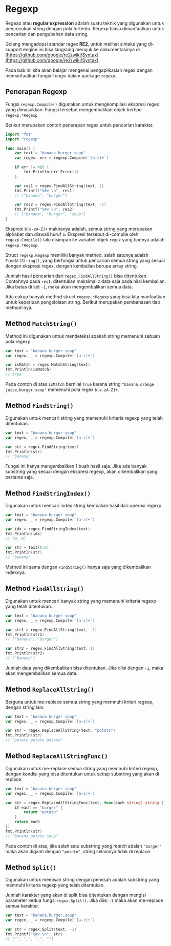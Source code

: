 # Regexp

Regexp atau **regular expression** adalah suatu teknik yang digunakan untuk pencocokan string dengan pola tertentu. Regexp biasa dimanfaatkan untuk pencarian dan pengubahan data string.

Golang mengadopsi standar regex **RE2**, untuk melihat sintaks yang di-support engine ini bisa langsung merujuk ke dokumentasinya di [https://github.com/google/re2/wiki/Syntax](https://github.com/google/re2/wiki/Syntax).

Pada bab ini kita akan belajar mengenai pengaplikasian regex dengan memanfaatkan fungsi-fungsi dalam package `regexp`.

## Penerapan Regexp

Fungsi `regexp.Compile()` digunakan untuk mengkompilasi ekspresi regex yang dimasukkan. Fungsi tersebut mengembalikan objek bertipe `regexp.*Regexp`. 

Berikut merupakan contoh penerapan regex untuk pencarian karakter.

```go
import "fmt"
import "regexp"

func main() {
    var text = "banana burger soup"
    var regex, err = regexp.Compile(`[a-z]+`)

    if err != nil {
        fmt.Println(err.Error())
    }

    var res1 = regex.FindAllString(text, 2)
    fmt.Printf("%#v \n", res1)
    // ["banana", "burger"]

    var res2 = regex.FindAllString(text, -1)
    fmt.Printf("%#v \n", res2)
    // ["banana", "burger", "soup"]
}
```

Ekspresi `b[a-zA-Z]+` maknanya adalah, semua string yang merupakan alphabet dan diawali huruf `b`. Ekspresi tersebut di-compile oleh `regexp.Compile()` lalu disimpan ke variabel objek `regex` yang tipenya adalah `regexp.*Regexp`.

Struct `regexp.Regexp` memiliki banyak method, salah satunya adalah `FindAllString()`, yang berfungsi untuk pencarian semua string yang sesuai dengan ekspresi regex, dengan kembalian berupa array string.

Jumlah hasil pencarian dari `regex.FindAllString()` bisa ditentukan. Contohnya pada `res1`, ditentukan maksimal `2` data saja pada nilai kembalian. Jika batas di set `-1`, maka akan mengembalikan semua data. 

Ada cukup banyak method struct `regexp.*Regexp` yang bisa kita manfaatkan untuk keperluan pengelolaan string. Berikut merupakan pembahasan tiap method-nya.

## Method `MatchString()`

Method ini digunakan untuk mendeteksi apakah string memenuhi sebuah pola regexp.

```go
var text = "banana burger soup"
var regex, _ = regexp.Compile(`[a-z]+`)

var isMatch = regex.MatchString(text)
fmt.Println(isMatch)
// true
```

Pada contoh di atas `isMatch` bernilai `true` karena string `"banana,orange juice,burger,soup"` memenuhi pola regex `b[a-zA-Z]+`.

## Method `FindString()`

Digunakan untuk mencari string yang memenuhi kriteria regexp yang telah ditentukan.

```go
var text = "banana burger soup"
var regex, _ = regexp.Compile(`[a-z]+`)

var str = regex.FindString(text)
fmt.Println(str)
// "banana"
```

Fungsi ini hanya mengembalikan 1 buah hasil saja. Jika ada banyak substring yang sesuai dengan ekspresi regexp, akan dikembalikan yang pertama saja.

## Method `FindStringIndex()`

Digunakan untuk mencari index string kembalian hasil dari operasi regexp.

```go
var text = "banana burger soup"
var regex, _ = regexp.Compile(`[a-z]+`)

var idx = regex.FindStringIndex(text)
fmt.Println(idx)
// [0, 6]

var str = text[0:6]
fmt.Println(str)
// "banana"
```

Method ini sama dengan `FindString()` hanya saja yang dikembalikan indeknya.

## Method `FindAllString()`

Digunakan untuk mencari banyak string yang memenuhi kriteria regexp yang telah ditentukan.

```go
var text = "banana burger soup"
var regex, _ = regexp.Compile(`[a-z]+`)

var str1 = regex.FindAllString(text, -1)
fmt.Println(str1)
// ["banana", "burger"]

var str2 = regex.FindAllString(text, 1)
fmt.Println(str2)
// ["banana"]
```

Jumlah data yang dikembalikan bisa ditentukan. Jika diisi dengan `-1`, maka akan mengembalikan semua data.

## Method `ReplaceAllString()`

Berguna untuk me-replace semua string yang memnuhi kriteri regexp, dengan string lain. 

```go
var text = "banana burger soup"
var regex, _ = regexp.Compile(`[a-z]+`)

var str = regex.ReplaceAllString(text, "potato")
fmt.Println(str)
// "potato potato potato"
```

## Method `ReplaceAllStringFunc()`

Digunakan untuk me-replace semua string yang memnuhi kriteri regexp, dengan kondisi yang bisa ditentukan untuk setiap substring yang akan di replace.

```go
var text = "banana burger soup"
var regex, _ = regexp.Compile(`[a-z]+`)

var str = regex.ReplaceAllStringFunc(text, func(each string) string {
    if each == "burger" {
        return "potato"
    }
    return each
})
fmt.Println(str)
// "banana potato soup"
```

Pada contoh di atas, jika salah satu substring yang *match* adalah `"burger"` maka akan diganti dengan `"potato"`, string selainnya tidak di replace.

## Method `Split()`

Digunakan untuk memisah string dengan pemisah adalah substring yang memnuhi kriteria regexp yang telah ditentukan.

Jumlah karakter yang akan di split bisa ditentukan dengan mengisi parameter kedua fungsi `regex.Split()`. Jika diisi `-1` maka akan me-replace semua karakter.

```go
var text = "banana,burger,soup"
var regex, _ = regexp.Compile(`[a-z]+`)

var str = regex.Split(text, -1)
fmt.Printf("%#v \n", str)
// ["", ",", ",", ""]
```
